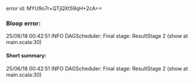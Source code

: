 error id: MYU9o7r+QTjQXt59qH+2cA==
### Bloop error:

25/06/18 00:42:51 INFO DAGScheduler: Final stage: ResultStage 2 (show at main.scala:30)
#### Short summary: 

25/06/18 00:42:51 INFO DAGScheduler: Final stage: ResultStage 2 (show at main.scala:30)